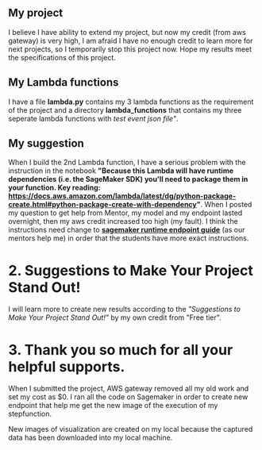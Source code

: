 ## My project

I believe I have ability to extend my project, but now my credit (from aws gateway) is very high, I am afraid I have no enough credit to learn more for next projects, so I temporarily stop this project now. Hope my results meet the specifications of this project.

## My Lambda functions

I have a file **lambda.py** contains my 3 lambda functions as the requirement of the project and a directory **lambda_functions** that  contains my three seperate lambda functions with <em>test event json file"</em>.  

## My suggestion

When I build the 2nd Lambda function, I have a serious problem with the instruction in the notebook **"Because this Lambda will have runtime dependencies (i.e. the SageMaker SDK) you'll need to package them in your function. Key reading: https://docs.aws.amazon.com/lambda/latest/dg/python-package-create.html#python-package-create-with-dependency"**. When I posted my question to get help from Mentor, my model and my endpoint lasted overnight, then my aws credit increased too high (my fault). I think the instructions need change to **[sagemaker runtime endpoint guide](https://aws.amazon.com/blogs/machine-learning/call-an-amazon-sagemaker-model-endpoint-using-amazon-api-gateway-and-aws-lambda/)** (as our mentors help me) in order that the students have more exact instructions.

# 2. Suggestions to Make Your Project Stand Out!

I will learn more to create new results according to the <em>"Suggestions to Make Your Project Stand Out!"</em> by my own credit from "Free tier".

# 3. Thank you so much for all your helpful supports.

When I submitted the project, AWS gateway removed all my old work and set my cost as $0. I ran all the code on Sagemaker in order to create new endpoint that help me get the new image of the execution of my stepfunction. 

New images of visualization are created on my local because the captured data has been downloaded into my local machine.
